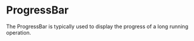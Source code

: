 # ProgressBar

The ProgressBar is typically used to display the progress of a long running operation.
